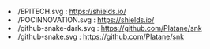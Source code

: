 
- ./EPITECH.svg : https://shields.io/
- ./POCINNOVATION.svg : https://shields.io/
- ./github-snake-dark.svg : https://github.com/Platane/snk
- ./github-snake.svg : https://github.com/Platane/snk
